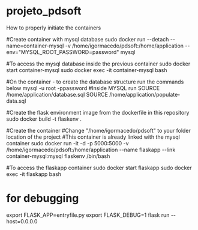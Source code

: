 # projeto_pdsoft
How to properly initiate the containers

#Create container with mysql database
sudo docker run --detach --name=container-mysql -v /home/igormacedo/pdsoft:/home/application --env="MYSQL_ROOT_PASSWORD=password" mysql

#To access the mysql database inside the previous container
sudo docker start container-mysql
sudo docker exec -it container-mysql bash

#On the container - to create the database structure run the commands below
mysql -u root -ppassword
#Inside MYSQL run
SOURCE /home/application/database.sql
SOURCE /home/application/populate-data.sql

#Create the flask environment image from the dockerfile in this repository
sudo docker build -t flaskenv .

#Create the container
#Change "/home/igormacedo/pdsoft" to your folder location of the project
#This container is already linked with the mysql container
sudo docker run -it -d -p 5000:5000 -v /home/igormacedo/pdsoft:/home/application --name flaskapp --link container-mysql:mysql flaskenv /bin/bash

#To access the flaskapp container
sudo docker start flaskapp
sudo docker exec -it flaskapp bash

# for debugging
export FLASK_APP=entryfile.py
export FLASK_DEBUG=1
flask run --host=0.0.0.0
